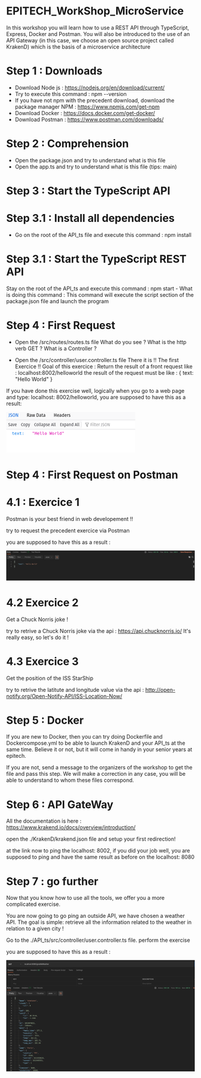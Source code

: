 # EPITECH_WorkShop_MicroService
In this workshop you will learn how to use a REST API through TypeScript, Express, Docker and Postman.
You will also be introduced to the use of an API Gateway (in this case, we choose an open source project called KrakenD) which is the basis of a microservice architecture



# Step 1 : Downloads

- Download Node js : https://nodejs.org/en/download/current/
- Try to execute this command : npm --version
- If you have not npm with the precedent download, download the package manager NPM : https://www.npmjs.com/get-npm
- Download Docker : https://docs.docker.com/get-docker/
- Download Postman : https://www.postman.com/downloads/

# Step 2 : Comprehension

- Open the package.json and try to understand what is this file
- Open the app.ts and try to understand what is this file (tips: main)

# Step 3 : Start the TypeScript API

  # Step 3.1 : Install all dependencies 

  - Go on the root of the API_ts file and execute this command : npm install

  # Step 3.1 : Start the TypeScript REST API

  Stay on the root of the API_ts and execute this command : npm start
    - What is doing this command : 
      This command will execute the script section of the package.json file and launch the program
    
# Step 4 : First Request

- Open the /src/routes/routes.ts file
What do you see ?
What is the http verb GET ?
What is a Controller ?

- Open the /src/controller/user.controller.ts file
There it is !! The first Exercice !!
Goal of this exercice : Return the result of a front request like : localhost:8002/helloworld
the result of the request must be like :
{
  text: "Hello World"
}

If you have done this exercise well, logically when you go to a web page and type: localhost: 8002/helloworld, you are supposed to have this as a result:

![Screenshot](Screenshot.png)


# Step 4 : First Request on Postman
  # 4.1 : Exercice 1
  Postman is your best friend in web developement !!

  try to request the precedent exercice via Postman

  you are supposed to have this as a result :

  ![Screenshot](Screenshot1.png)
      
  # 4.2 Exercice 2 
  Get a Chuck Norris joke !
    
  try to retrive a Chuck Norris joke via the api : https://api.chucknorris.io/
  It's really easy, so let's do it !
    
  # 4.3 Exercice 3
  Get the position of the ISS StarShip
    
  try to retrive the latitute and longitude value via the api : http://open-notify.org/Open-Notify-API/ISS-Location-Now/
    

# Step 5 : Docker

If you are new to Docker, then you can try doing Dockerfile and Dockercompose.yml to be able to launch KrakenD and your API_ts at the same time.
Believe it or not, but it will come in handy in your senior years at epitech.

If you are not, send a message to the organizers of the workshop to get the file and pass this step.
We will make a correction in any case, you will be able to understand to whom these files correspond.

# Step 6 : API GateWay

All the documentation is here : https://www.krakend.io/docs/overview/introduction/

open the ./KrakenD/krakend.json file and setup your first redirection!

at the link now to ping the localhost: 8002, if you did your job well, you are supposed to ping and have the same result as before on the localhost: 8080

# Step 7 : go further

Now that you know how to use all the tools, we offer you a more complicated exercise.

You are now going to go ping an outside API, we have chosen a weather API.
The goal is simple: retrieve all the information related to the weather in relation to a given city !

Go to the ./API_ts/src/controller/user.controller.ts file.
perform the exercise

you are supposed to have this as a result :

![Screenshot](Screenshot3.png)
